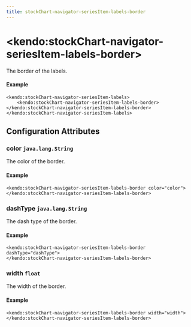 ```yaml
---
title: stockChart-navigator-seriesItem-labels-border
---
```


# \<kendo:stockChart-navigator-seriesItem-labels-border\>

The border of the labels.

#### Example
    <kendo:stockChart-navigator-seriesItem-labels>
        <kendo:stockChart-navigator-seriesItem-labels-border></kendo:stockChart-navigator-seriesItem-labels-border>
    </kendo:stockChart-navigator-seriesItem-labels>

## Configuration Attributes

### color `java.lang.String`

The color of the border.

#### Example
    <kendo:stockChart-navigator-seriesItem-labels-border color="color">
    </kendo:stockChart-navigator-seriesItem-labels-border>

### dashType `java.lang.String`

The dash type of the border.

#### Example
    <kendo:stockChart-navigator-seriesItem-labels-border dashType="dashType">
    </kendo:stockChart-navigator-seriesItem-labels-border>

### width `float`

The width of the border.

#### Example
    <kendo:stockChart-navigator-seriesItem-labels-border width="width">
    </kendo:stockChart-navigator-seriesItem-labels-border>

